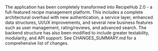 The application has been completely transformed into RecipeHub 2.0 - a full-featured recipe management platform.  This includes a complete architectural overhaul with new authentication, a service layer, enhanced data structures, UI/UX improvements, and several new business features such as user management, rating/reviews, and advanced search.  The backend structure has also been modified to include greater testability, modularity, and API support.  See CHANGES_SUMMARY.md for a comprehensive list of changes.
